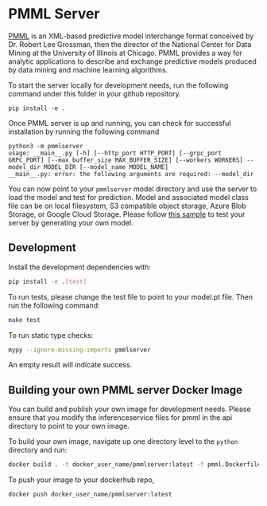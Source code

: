 # PMML Server

[PMML](https://en.wikipedia.org/wiki/Predictive_Model_Markup_Language) is an XML-based predictive model interchange format conceived by Dr. Robert Lee Grossman, then the director of the National Center for Data Mining at the University of Illinois at Chicago. PMML provides a way for analytic applications to describe and exchange predictive models produced by data mining and machine learning algorithms. 


To start the server locally for development needs, run the following command under this folder in your github repository.

```
pip install -e .
```

Once PMML server is up and running, you can check for successful installation by running the following command

```
python3 -m pmmlserver
usage: __main__.py [-h] [--http_port HTTP_PORT] [--grpc_port GRPC_PORT] [--max_buffer_size MAX_BUFFER_SIZE] [--workers WORKERS] --model_dir MODEL_DIR [--model_name MODEL_NAME]
__main__.py: error: the following arguments are required: --model_dir

```

You can now point to your `pmmlserver` model directory and use the server to load the model and test for prediction. Model and associated model class file can be on local filesystem, S3 compatible object storage, Azure Blob Storage, or Google Cloud Storage. Please follow [this sample](https://github.com/kserve/kserve/tree/master/docs/samples/v1beta1/pmml) to test your server by generating your own model. 

## Development

Install the development dependencies with:

```bash
pip install -e .[test]
```

To run tests, please change the test file to point to your model.pt file. Then run the following command:

```bash
make test
```

To run static type checks:

```bash
mypy --ignore-missing-imports pmmlserver
```

An empty result will indicate success.

## Building your own PMML server Docker Image

You can build and publish your own image for development needs. Please ensure that you modify the inferenceservice files for pmml in the api directory to point to your own image.

To build your own image, navigate up one directory level to the `python` directory and run:

```bash
docker build . -t docker_user_name/pmmlserver:latest -f pmml.Dockerfile
```

To push your image to your dockerhub repo,

```bash
docker push docker_user_name/pmmlserver:latest
```
